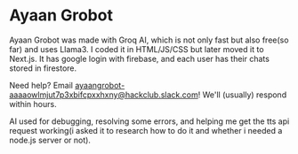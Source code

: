 # Ayaan Grobot 

Ayaan Grobot was made with Groq AI, which is not only fast but also free(so far) and uses Llama3. I coded it in HTML/JS/CSS but later moved it to Next.js. It has google login with firebase, and each user has their chats stored in firestore.

Need help? Email [ayaangrobot-aaaaowlmjut7p3xbifcpxxhxny@hackclub.slack.com](mailto:ayaangrobot-aaaaowlmjut7p3xbifcpxxhxny@hackclub.slack.com)! We'll (usually) respond within hours.

AI used for debugging, resolving some errors, and helping me get the tts api request working(i asked it to research how to do it and whether i needed a node.js server or not).
